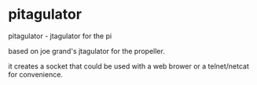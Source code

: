 # pitagulator
pitagulator - jtagulator for the pi

based on joe grand's jtagulator for the propeller.

it creates a socket that could be used with a web brower or a telnet/netcat for convenience.
